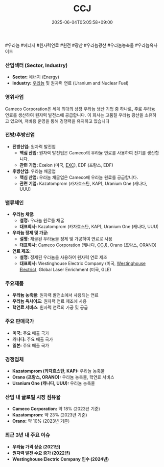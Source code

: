 ﻿---
title: "CCJ"
date: 2025-06-04T05:05:58+09:00
lastmod: 2025-06-04T05:05:58+09:00
type: docs
sidebar:
  open: true
weight: 181
---
<div style="display:none">
  <meta property="article:published_time" content="2025-06-03T20:05:58Z" />
  <meta property="article:modified_time" content="2025-06-03T20:05:58Z" />
</div>
#우라늄 #에너지 #원자력연료 #원전 #광산 #우라늄광산
#우라늄농축물 #우라늄옥사이드 

### 산업섹터 (Sector, Industry)

- **Sector:** 에너지 (Energy)
- **Industry:** [우라늄](/industry-study/2산업원자재-산업1비철금속-비철금속-귀금속우라늄/) 및 원자력 연료 (Uranium and Nuclear Fuel)

### 영위사업

Cameco Corporation은 세계 최대의 상장 우라늄 생산 기업 중 하나로, 주로 우라늄 연료를 생산하여 원자력 발전소에 공급합니다. 이 회사는 고품질 우라늄 광산을 소유하고 있으며, 저비용 운영을 통해 경쟁력을 유지하고 있습니다

### 전방/후방산업

- **전방산업:** 원자력 발전업
    - **핵심 산업:** 원자력 발전업은 Cameco의 우라늄 연료를 사용하여 전기를 생산합니다.
    - **관련 기업:** Exelon (미국, [EXC](/company-analysis/exc/)), EDF (프랑스, EDF)
- **후방산업:** 우라늄 채굴업
    - **핵심 산업:** 우라늄 채굴업은 Cameco에 우라늄 원료를 공급합니다.
    - **관련 기업:** Kazatomprom (카자흐스탄, KAP), Uranium One (캐나다, UUU)

### 밸류체인

- **우라늄 채굴:**
    - **설명:** 우라늄 원료를 채굴
    - **대표회사:** Kazatomprom (카자흐스탄, KAP), Uranium One (캐나다, UUU)
- **우라늄 정제 및 가공:**
    - **설명:** 채굴된 우라늄을 정제 및 가공하여 연료로 사용
    - **대표회사:** Cameco Corporation (캐나다, [CCJ](/company-analysis/ccj/)), Orano (프랑스, ORANO)
- **연료 제조:**
    - **설명:** 정제된 우라늄을 사용하여 원자력 연료 제조
    - **대표회사:** Westinghouse Electric Company (미국, [Westinghouse Electric](/company-analysis/westinghouse-electric/)), Global Laser Enrichment (미국, GLE)

### 주요제품

- **우라늄 농축물:** 원자력 발전소에서 사용되는 연료
- **우라늄 옥사이드:** 원자력 연료 제조에 사용
- **핵연료 서비스:** 원자력 연료의 가공 및 공급

### 주요 판매국가

- **미국:** 주요 매출 국가
- **캐나다:** 주요 매출 국가
- **일본:** 주요 매출 국가

### 경쟁업체

- **Kazatomprom (카자흐스탄, KAP):** 우라늄 농축물
- **Orano (프랑스, ORANO):** 우라늄 농축물, 핵연료 서비스
- **Uranium One (캐나다, UUU):** 우라늄 농축물

### 산업 내 글로벌 시장 점유율

- **Cameco Corporation:** 약 18% (2023년 기준)
- **Kazatomprom:** 약 23% (2023년 기준)
- **Orano:** 약 10% (2023년 기준)

### 최근 3년 내 주요 이슈

- **우라늄 가격 상승 (2021년)**
- **원자력 발전 수요 증가 (2022년)**
- **Westinghouse Electric Company 인수 (2024년)**
